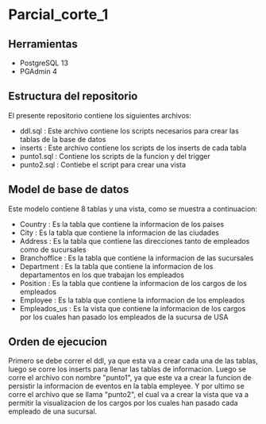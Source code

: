# Parcial_corte_1

## Herramientas
 - PostgreSQL 13
 - PGAdmin 4

## Estructura del repositorio

El presente repositorio contiene los siguientes archivos:
 - ddl.sql : Este archivo contiene los scripts necesarios para crear las tablas de la base de datos
 - inserts : Este archivo contiene los scripts de los inserts de cada tabla
 - punto1.sql : Contiene los scripts de la funcion y del trigger
 - punto2.sql : Contiebe el script para crear una vista 

## Model de base de datos

Este modelo contiene 8 tablas y una vista, como se muestra a continuacion:
 - Country : Es la tabla que contiene la informacion de los paises
 - City : Es la tabla que contiene la informacion de las ciudades
 - Address : Es la tabla que contiene las direcciones tanto de empleados como de sucursales
 - Branchoffice : Es la tabla que contiene la informacion de las sucursales
 - Department : Es la tabla que contiene la informacion de los departamentos en los que trabajan los empleados
 - Position : Es la tabla que contiene la informacion de los cargos de los empleados
 - Employee : Es la tabla que contiene la informacion de los empleados
 - Empleados_us : Es la vista que contiene la informacion de los cargos por los cuales han pasado los empleados de la sucursa de USA

## Orden de ejecucion

Primero se debe correr el ddl, ya que esta va a crear cada una de las tablas, luego se corre los inserts para llenar las tablas de informacion.
Luego se corre el archivo con nombre "punto1", ya que este va a crear la funcion de persistir la informacion de eventos en la tabla empleyee.
Y por ultimo se corre el archivo que se llama "punto2", el cual va a crear la vista que va a permitir la visualizacion de los cargos por los cuales han pasado cada empleado de una sucursal.
